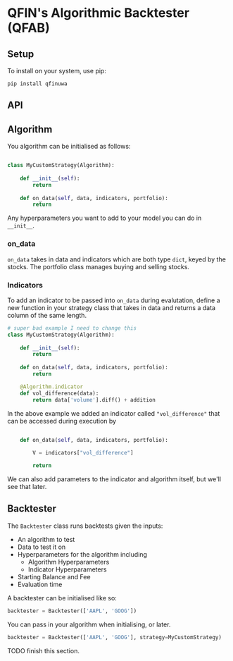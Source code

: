 # QFIN's Algorithmic Backtester (QFAB)

## Setup

To install on your system, use pip:

```
pip install qfinuwa
```

## API


## Algorithm

You algorithm can be initialised as follows:

```py

class MyCustomStrategy(Algorithm):
  
    def __init__(self):
        return
        
    def on_data(self, data, indicators, portfolio):
        return

```

Any hyperparameters you want to add to your model you can do in ``__init__``.


### on_data

``on_data`` takes in data and indicators which are both type ``dict``, keyed by the stocks. The portfolio class manages buying and selling stocks. 

### Indicators

To add an indicator to be passed into ``on_data`` during evalutation, define a new function in your strategy class that takes in data and returns a data column of the same length.

```py
# super bad example I need to change this
class MyCustomStrategy(Algorithm):
  
    def __init__(self):
        return
        
    def on_data(self, data, indicators, portfolio):
        return

    @Algorithm.indicator
    def vol_difference(data):
        return data['volume'].diff() + addition
```

In the above example we added an indicator called ``"vol_difference"`` that can be accessed during execution by 

```py
        
    def on_data(self, data, indicators, portfolio):

        V = indicators["vol_difference"]

        return
```

We can also add parameters to the indicator and algorithm itself, but we'll see that later.

## Backtester 

The ``Backtester`` class runs backtests given the inputs:
- An algorithm to test
- Data to test it on
- Hyperparameters for the algorithm including
  - Algorithm Hyperparameters
  - Indicator Hyperparameters
- Starting Balance and Fee
- Evaluation time

A backtester can be initialised like so:

```py
backtester = Backtester(['AAPL', 'GOOG'])
```

You can pass in your algorithm when initialising, or later.

```py
backtester = Backtester(['AAPL', 'GOOG'], strategy=MyCustomStrategy)
```

TODO finish this section.
